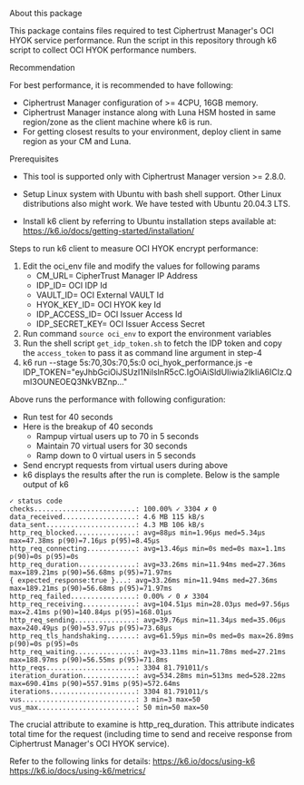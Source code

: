 About this package

This package contains files required to test Ciphertrust Manager's OCI HYOK 
service performance. Run the script in this repository through k6 script to 
collect OCI HYOK performance numbers.

Recommendation

For best performance, it is recommended to have following:

* Ciphertrust Manager configuration of >= 4CPU, 16GB memory.
* Ciphertrust Manager instance  along with Luna HSM hosted in same 
  region/zone as the client machine where k6 is run.
* For getting closest results to your environment, deploy client in same 
  region as your CM and Luna.

Prerequisites
* This tool is supported only with Ciphertrust Manager version >= 2.8.0.
* Setup Linux system with Ubuntu with bash shell support. Other Linux 
  distributions also might work. We have tested with Ubuntu 20.04.3 LTS.

* Install k6 client by referring to Ubuntu installation steps available at: 
  https://k6.io/docs/getting-started/installation/

Steps to run k6 client to measure OCI HYOK encrypt performance:
1. Edit the oci_env file and modify the values for following params
   * CM_URL= CipherTrust Manager IP Address
   * IDP_ID= OCI IDP Id
   * VAULT_ID= OCI External VAULT Id
   * HYOK_KEY_ID= OCI HYOK key Id
   * IDP_ACCESS_ID= OCI Issuer Access Id
   * IDP_SECRET_KEY= OCI Issuer Access Secret
2. Run command `source oci_env` to export the environment variables
3. Run the shell script `get_idp_token.sh` to fetch the IDP token and copy the `access_token` to pass it as command line argument in step-4
4. k6 run --stage 5s:70,30s:70,5s:0 oci_hyok_performance.js -e IDP_TOKEN="eyJhbGciOiJSUzI1NiIsInR5cC.IgOiAiSldUIiwia2lkIiA6ICIz.QmI3OUNEOEQ3NkVBZnp..."

Above runs the performance with following configuration:
* Run test for 40 seconds
* Here is the breakup of 40 seconds
  * Rampup virtual users up to 70 in 5 seconds
  * Maintain 70 virtual users for 30 seconds
  * Ramp down to 0 virtual users in 5 seconds
* Send encrypt requests from virtual users during above
* k6 displays the results after the run is complete. Below is the sample output of k6
```
✓ status code
checks.........................: 100.00% ✓ 3304 ✗ 0 
data_received..................: 4.6 MB 115 kB/s 
data_sent......................: 4.3 MB 106 kB/s
http_req_blocked...............: avg=88µs min=1.96µs med=5.34µs max=47.38ms p(90)=7.16µs p(95)=8.45µs
http_req_connecting............: avg=13.46µs min=0s med=0s max=1.1ms p(90)=0s p(95)=0s
http_req_duration..............: avg=33.26ms min=11.94ms med=27.36ms max=189.21ms p(90)=56.68ms p(95)=71.97ms
{ expected_response:true }...: avg=33.26ms min=11.94ms med=27.36ms max=189.21ms p(90)=56.68ms p(95)=71.97ms
http_req_failed................: 0.00% ✓ 0 ✗ 3304
http_req_receiving.............: avg=104.51µs min=28.03µs med=97.56µs max=2.41ms p(90)=140.84µs p(95)=168.01µs
http_req_sending...............: avg=39.76µs min=11.34µs med=35.06µs max=240.49µs p(90)=53.97µs p(95)=73.68µs
http_req_tls_handshaking.......: avg=61.59µs min=0s med=0s max=26.89ms p(90)=0s p(95)=0s
http_req_waiting...............: avg=33.11ms min=11.78ms med=27.21ms max=188.97ms p(90)=56.55ms p(95)=71.8ms
http_reqs......................: 3304 81.791011/s
iteration_duration.............: avg=534.28ms min=513ms med=528.22ms max=690.41ms p(90)=557.91ms p(95)=572.64ms
iterations.....................: 3304 81.791011/s
vus............................: 3 min=3 max=50
vus_max........................: 50 min=50 max=50
```
The crucial attribute to examine is http_req_duration.
This attribute indicates total time for the request (including time to send and receive response from
Ciphertrust Manager's OCI HYOK service).

Refer to the following links for details:
https://k6.io/docs/using-k6
https://k6.io/docs/using-k6/metrics/